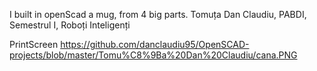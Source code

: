 I built in openScad a mug, from 4 big parts.
Tomuța Dan Claudiu, PABDI, Semestrul I, Roboți Inteligenți

PrintScreen https://github.com/danclaudiu95/OpenSCAD-projects/blob/master/Tomu%C8%9Ba%20Dan%20Claudiu/cana.PNG